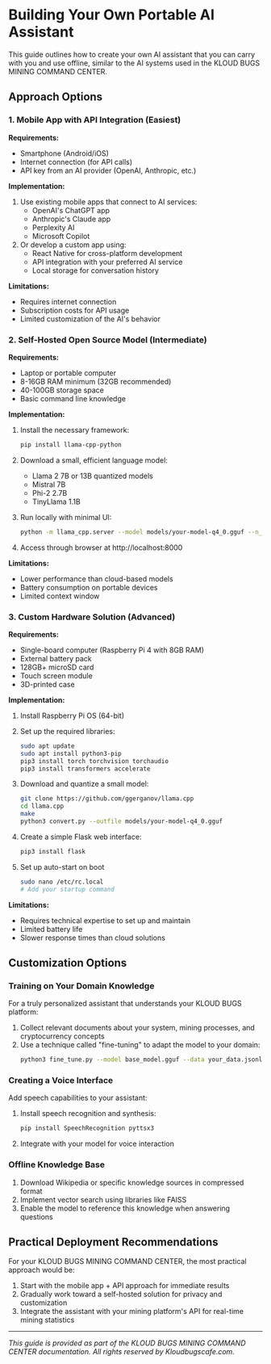 # Building Your Own Portable AI Assistant

This guide outlines how to create your own AI assistant that you can carry with you and use offline, similar to the AI systems used in the KLOUD BUGS MINING COMMAND CENTER.

## Approach Options

### 1. Mobile App with API Integration (Easiest)

**Requirements:**
- Smartphone (Android/iOS)
- Internet connection (for API calls)
- API key from an AI provider (OpenAI, Anthropic, etc.)

**Implementation:**
1. Use existing mobile apps that connect to AI services:
   - OpenAI's ChatGPT app
   - Anthropic's Claude app
   - Perplexity AI
   - Microsoft Copilot
2. Or develop a custom app using:
   - React Native for cross-platform development
   - API integration with your preferred AI service
   - Local storage for conversation history

**Limitations:**
- Requires internet connection
- Subscription costs for API usage
- Limited customization of the AI's behavior

### 2. Self-Hosted Open Source Model (Intermediate)

**Requirements:**
- Laptop or portable computer
- 8-16GB RAM minimum (32GB recommended)
- 40-100GB storage space
- Basic command line knowledge

**Implementation:**
1. Install the necessary framework:
   ```bash
   pip install llama-cpp-python
   ```

2. Download a small, efficient language model:
   - Llama 2 7B or 13B quantized models
   - Mistral 7B
   - Phi-2 2.7B
   - TinyLlama 1.1B

3. Run locally with minimal UI:
   ```bash
   python -m llama_cpp.server --model models/your-model-q4_0.gguf --n_ctx 2048
   ```

4. Access through browser at http://localhost:8000

**Limitations:**
- Lower performance than cloud-based models
- Battery consumption on portable devices
- Limited context window

### 3. Custom Hardware Solution (Advanced)

**Requirements:**
- Single-board computer (Raspberry Pi 4 with 8GB RAM)
- External battery pack
- 128GB+ microSD card
- Touch screen module
- 3D-printed case

**Implementation:**
1. Install Raspberry Pi OS (64-bit)
2. Set up the required libraries:
   ```bash
   sudo apt update
   sudo apt install python3-pip
   pip3 install torch torchvision torchaudio
   pip3 install transformers accelerate
   ```

3. Download and quantize a small model:
   ```bash
   git clone https://github.com/ggerganov/llama.cpp
   cd llama.cpp
   make
   python3 convert.py --outfile models/your-model-q4_0.gguf
   ```

4. Create a simple Flask web interface:
   ```bash
   pip3 install flask
   ```

5. Set up auto-start on boot
   ```bash
   sudo nano /etc/rc.local
   # Add your startup command
   ```

**Limitations:**
- Requires technical expertise to set up and maintain
- Limited battery life
- Slower response times than cloud solutions

## Customization Options

### Training on Your Domain Knowledge

For a truly personalized assistant that understands your KLOUD BUGS platform:

1. Collect relevant documents about your system, mining processes, and cryptocurrency concepts
2. Use a technique called "fine-tuning" to adapt the model to your domain:
   ```bash
   python3 fine_tune.py --model base_model.gguf --data your_data.jsonl
   ```

### Creating a Voice Interface

Add speech capabilities to your assistant:

1. Install speech recognition and synthesis:
   ```bash
   pip install SpeechRecognition pyttsx3
   ```

2. Integrate with your model for voice interaction

### Offline Knowledge Base

1. Download Wikipedia or specific knowledge sources in compressed format
2. Implement vector search using libraries like FAISS
3. Enable the model to reference this knowledge when answering questions

## Practical Deployment Recommendations

For your KLOUD BUGS MINING COMMAND CENTER, the most practical approach would be:

1. Start with the mobile app + API approach for immediate results
2. Gradually work toward a self-hosted solution for privacy and customization
3. Integrate the assistant with your mining platform's API for real-time mining statistics

---

*This guide is provided as part of the KLOUD BUGS MINING COMMAND CENTER documentation. All rights reserved by Kloudbugscafe.com.*